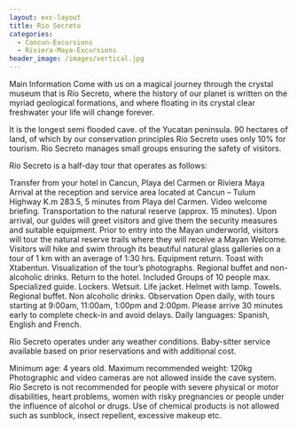 ```yaml
---
layout: exc-layout
title: Rio Secreto
categories:
  - Cancun-Excursions
  - Riviera-Maya-Excursions
header_image: /images/vertical.jpg
---
```

Main Information
Come with us on a magical journey through the crystal museum that is Río Secreto, where the history of our planet is written on the myriad geological formations, and where floating in its crystal clear freshwater your life will change forever.

It is the longest semi flooded cave. of the Yucatan peninsula. 90 hectares of land, of which by our conservation principles Rio Secreto uses only 10% for tourism. Rio Secreto manages small groups ensuring the safety of visitors.

 Río Secreto is a half-day tour that operates as follows:

Transfer from your hotel in Cancun, Playa del Carmen or Riviera Maya
Arrival at the reception and service area located at Cancun – Tulum Highway K.m 283.5, 5 minutes from Playa del Carmen.
Video welcome briefing.
Transportation to the natural reserve (approx. 15 minutes).
Upon arrival, our guides will greet visitors and give them the security measures and suitable equipment.
Prior to entry into the Mayan underworld, visitors will tour the natural reserve trails where they will receive a Mayan Welcome.
Visitors will hike and swim through its beautiful natural glass galleries on a tour of 1 km with an average of 1:30 hrs.
Equipment return.
Toast with Xtabentun.
Visualization of the tour’s photographs.
Regional buffet and non-alcoholic drinks.
Return to the hotel.
Included
Groups of 10 people max.
Specialized guide.
Lockers.
Wetsuit.
Life jacket.
Helmet with lamp.
Towels.
Regional buffet.
Non alcoholic drinks.
Observation
Open daily, with tours starting at 9:00am, 11:00am, 1:00pm and 2:00pm.
Please arrive 30 minutes early to complete check-in and avoid delays.
Daily languages: Spanish, English and French.

Rio Secreto operates under any weather conditions.
Baby-sitter service available based on prior reservations and with additional cost.

Minimum age: 4 years old.
Maximum recommended weight: 120kg
Photographic and video cameras are not allowed inside the cave system.
Rio Secreto is not recommended for people with severe physical or motor disabilities, heart problems, women with risky pregnancies or people under the influence of alcohol or drugs.
Use of chemical products is not allowed such as sunblock, insect repellent, excessive makeup etc.